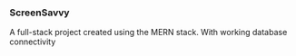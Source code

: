 ### ScreenSavvy

A full-stack project created using the MERN stack. With working database connectivity
